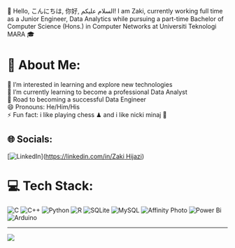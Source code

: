 👋 Hello, こんにちは, 你好, السلام عليكم! I am Zaki, currently working full time as a Junior Engineer, Data Analytics while pursuing a part-time Bachelor of Computer Science (Hons.) in Computer Networks at Universiti Teknologi MARA 🎓

# 💫 About Me:
👀 I’m interested in learning and explore new technologies <br>🌱 I’m currently learning to become a professional Data Analyst<br>🚀 Road to becoming a successful Data Engineer<br>😄 Pronouns: He/Him/His<br>⚡ Fun fact: i like playing chess ♟ and i like nicki minaj 👑


## 🌐 Socials:
[![LinkedIn](https://img.shields.io/badge/LinkedIn-%230077B5.svg?logo=linkedin&logoColor=white)]([https://linkedin.com/in/Zaki Hijazi](https://www.linkedin.com/in/zakihijazi/)) 

# 💻 Tech Stack:
![C](https://img.shields.io/badge/c-%2300599C.svg?style=flat-square&logo=c&logoColor=white) ![C++](https://img.shields.io/badge/c++-%2300599C.svg?style=flat-square&logo=c%2B%2B&logoColor=white) ![Python](https://img.shields.io/badge/python-3670A0?style=flat-square&logo=python&logoColor=ffdd54) ![R](https://img.shields.io/badge/r-%23276DC3.svg?style=flat-square&logo=r&logoColor=white) ![SQLite](https://img.shields.io/badge/sqlite-%2307405e.svg?style=flat-square&logo=sqlite&logoColor=white) ![MySQL](https://img.shields.io/badge/mysql-%2300000f.svg?style=flat-square&logo=mysql&logoColor=white) ![Affinity Photo](https://img.shields.io/badge/affinity%20photo-%237E4DD2.svg?style=flat-square&logo=affinity-photo&logoColor=white) ![Power Bi](https://img.shields.io/badge/power_bi-F2C811?style=flat-square&logo=powerbi&logoColor=black) ![Arduino](https://img.shields.io/badge/-Arduino-00979D?style=flat-square&logo=Arduino&logoColor=white)

---
[![](https://visitcount.itsvg.in/api?id=zakiminaj&icon=7&color=10)](https://visitcount.itsvg.in)
